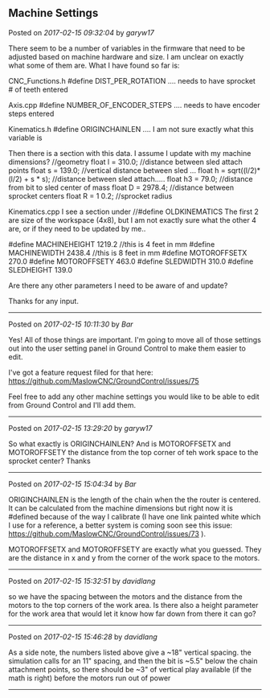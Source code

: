 ## Machine Settings
Posted on *2017-02-15 09:32:04* by *garyw17*

There seem to be a number of variables in the firmware that need to be adjusted based on machine hardware and size.  I am unclear on exactly what some of them are.  What I have found so far is:

CNC_Functions.h
  #define DIST_PER_ROTATION      .... needs to have sprocket # of teeth entered

Axis.cpp
  #define NUMBER_OF_ENCODER_STEPS  .... needs to have encoder steps entered

Kinematics.h
  #define ORIGINCHAINLEN    .... I am not sure exactly what this variable is 

Then there is a section with this data.  I assume I update with my machine dimensions?
            //geometry
            float l = 310.0;                               //distance between sled attach points
            float s = 139.0;                               //vertical distance between sled ...
            float h = sqrt((l/2)*(l/2) + s * s);           //distance between sled attach.....
            float h3 = 79.0;                               //distance from bit to sled center of mass
            float D = 2978.4;                             //distance between sprocket centers
            float R = 1 0.2;                                //sprocket radius

Kinematics.cpp
I see a section under //#define OLDKINEMATICS
The first 2 are size of the workspace (4x8), but I am not exactly sure what the other 4 are, or if they need to be updated by me..

#define MACHINEHEIGHT    1219.2 //this is 4 feet in mm
#define MACHINEWIDTH     2438.4 //this is 8 feet in mm
#define MOTOROFFSETX     270.0
#define MOTOROFFSETY     463.0
#define SLEDWIDTH        310.0
#define SLEDHEIGHT       139.0

Are there any other parameters I need to be aware of and update?

Thanks for any input.

---

Posted on *2017-02-15 10:11:30* by *Bar*

Yes! All of those things are important. I'm going to move all of those settings out into the user setting panel in Ground Control to make them easier to edit. 

I've got a feature request filed for that here: https://github.com/MaslowCNC/GroundControl/issues/75

Feel free to add any other machine settings you would like to be able to edit from Ground Control and I'll add them.

---

Posted on *2017-02-15 13:29:20* by *garyw17*

So what exactly is ORIGINCHAINLEN?  And is MOTOROFFSETX and MOTOROFFSETY the distance from the top corner of teh work space to the sprocket center?
Thanks

---

Posted on *2017-02-15 15:04:34* by *Bar*

ORIGINCHAINLEN is the length of the chain when the the router is centered. It can be calculated from the machine dimensions but right now it is #defined because of the way I calibrate (I have one link painted white which I use for a reference, a better system is coming soon see this issue: https://github.com/MaslowCNC/GroundControl/issues/73 ).

MOTOROFFSETX and MOTOROFFSETY are exactly what you guessed. They are the distance in x and y from the corner of the work space to the motors.

---

Posted on *2017-02-15 15:32:51* by *davidlang*

so we have the spacing between the motors and the distance from the motors to the top corners of the work area. Is there also a height parameter for the work area that would let it know how far down from there it can go?

---

Posted on *2017-02-15 15:46:28* by *davidlang*

As a side note, the numbers listed above give a ~18" vertical spacing. the simulation calls for an 11" spacing, and then the bit is ~5.5" below the chain attachment points, so there should be ~3" of vertical play available (if the math is right) before the motors run out of power

---

